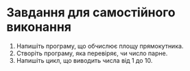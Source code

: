 # Завдання для самостійного виконання

1. Напишіть програму, що обчислює площу прямокутника.
2. Створіть програму, яка перевіряє, чи число парне.
3. Напишіть цикл, що виводить числа від 1 до 10.
